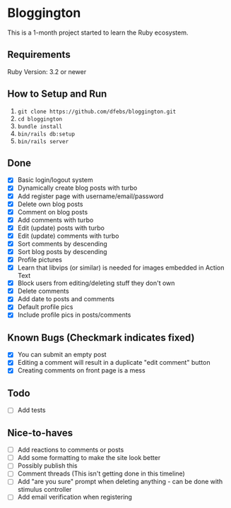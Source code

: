 # Bloggington

This is a 1-month project started to learn the Ruby ecosystem. 

## Requirements
Ruby Version: 3.2 or newer

## How to Setup and Run
1. `git clone https://github.com/dfebs/bloggington.git`
1. `cd bloggington`
1. `bundle install`
1. `bin/rails db:setup`
1. `bin/rails server`

## Done
- [x] Basic login/logout system
- [x] Dynamically create blog posts with turbo
- [x] Add register page with username/email/password
- [x] Delete own blog posts
- [x] Comment on blog posts
- [x] Add comments with turbo
- [x] Edit (update) posts with turbo
- [x] Edit (update) comments with turbo
- [x] Sort comments by descending
- [x] Sort blog posts by descending
- [x] Profile pictures
- [x] Learn that libvips (or similar) is needed for images embedded in Action Text
- [x] Block users from editing/deleting stuff they don't own
- [x] Delete comments
- [x] Add date to posts and comments
- [x] Default profile pics
- [x] Include profile pics in posts/comments

## Known Bugs (Checkmark indicates fixed)
- [x] You can submit an empty post
- [x] Editing a comment will result in a duplicate "edit comment" button
- [x] Creating comments on front page is a mess

## Todo
- [ ] Add tests

## Nice-to-haves
- [ ] Add reactions to comments or posts
- [ ] Add some formatting to make the site look better
- [ ] Possibly publish this
- [ ] Comment threads (This isn't getting done in this timeline)
- [ ] Add "are you sure" prompt when deleting anything - can be done with stimulus controller
- [ ] Add email verification when registering